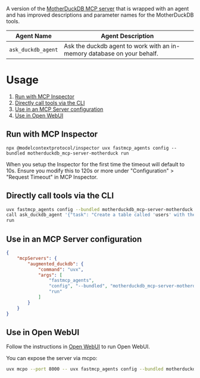 A version of the [MotherDuckDB MCP server](https://github.com/motherduckdb/mcp-server-motherduck) that is wrapped with an agent and has improved descriptions and parameter names for the MotherDuckDB tools.

| Agent Name | Agent Description |
|------------|-------------------|
| `ask_duckdb_agent` | Ask the duckdb agent to work with an in-memory database on your behalf. |

# Usage
1. [Run with MCP Inspector](#run-with-mcp-inspector)
2. [Directly call tools via the CLI](#directly-call-tools-via-the-cli)
3. [Use in an MCP Server configuration](#use-in-an-mcp-server-configuration)
4. [Use in Open WebUI](#use-in-open-webui)

## Run with MCP Inspector

`npx @modelcontextprotocol/inspector uvx fastmcp_agents config --bundled motherduckdb_mcp-server-motherduck run`

When you setup the Inspector for the first time the timeout will default to 10s. Ensure you modify this to 120s or more under "Configuration" > "Request Timeout" in MCP Inspector.

## Directly call tools via the CLI

```bash
uvx fastmcp_agents config --bundled motherduckdb_mcp-server-motherduck \
call ask_duckdb_agent '{"task": "Create a table called 'users' with the following columns: id, name, email."}' \
run
```

## Use in an MCP Server configuration

```json
{
    "mcpServers": {
        "augmented_duckdb": {
            "command": "uvx",
            "args": [
                "fastmcp_agents",
                "config", "--bundled", "motherduckdb_mcp-server-motherduck",
                "run"
            ]
        }
    }
}
```

## Use in Open WebUI

Follow the instructions in [Open WebUI](../usage/web_ui.md) to run Open WebUI.

You can expose the server via mcpo:
```bash
uvx mcpo --port 8000 -- uvx fastmcp_agents config --bundled motherduckdb_mcp-server-motherduck run
``` 